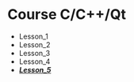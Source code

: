 # Course C/C++/Qt

- Lesson_1
- Lesson_2
- Lesson_3
- Lesson_4
- [***Lesson_5***](https://github.com/BurdichxD4r/Cpp_Lessons/blob/master/class_work/Lesson_5/README.md#данные-в-языке-c)
